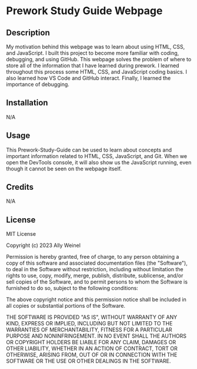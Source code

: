 # Prework Study Guide Webpage

## Description

My motivation behind this webpage was to learn about using HTML, CSS, and JavaScript. I built this project to become more familiar with coding, debugging, and using GitHub. This webpage solves the problem of where to store all of the information that I have learned during prework. I learned throughout this process some HTML, CSS, and JavaScript coding basics. I also learned how VS Code and GitHub interact. Finally, I learned the importance of debugging.

## Installation

N/A

## Usage

This Prework-Study-Guide can be used to learn about concepts and important information related to HTML, CSS, JavaScript, and Git. When we open the DevTools console, it will also show us the JavaScript running, even though it cannot be seen on the webpage itself. 

## Credits

N/A

## License

MIT License

Copyright (c) 2023 Ally Weinel

Permission is hereby granted, free of charge, to any person obtaining a copy
of this software and associated documentation files (the "Software"), to deal
in the Software without restriction, including without limitation the rights
to use, copy, modify, merge, publish, distribute, sublicense, and/or sell
copies of the Software, and to permit persons to whom the Software is
furnished to do so, subject to the following conditions:

The above copyright notice and this permission notice shall be included in all
copies or substantial portions of the Software.

THE SOFTWARE IS PROVIDED "AS IS", WITHOUT WARRANTY OF ANY KIND, EXPRESS OR
IMPLIED, INCLUDING BUT NOT LIMITED TO THE WARRANTIES OF MERCHANTABILITY,
FITNESS FOR A PARTICULAR PURPOSE AND NONINFRINGEMENT. IN NO EVENT SHALL THE
AUTHORS OR COPYRIGHT HOLDERS BE LIABLE FOR ANY CLAIM, DAMAGES OR OTHER
LIABILITY, WHETHER IN AN ACTION OF CONTRACT, TORT OR OTHERWISE, ARISING FROM,
OUT OF OR IN CONNECTION WITH THE SOFTWARE OR THE USE OR OTHER DEALINGS IN THE
SOFTWARE.
